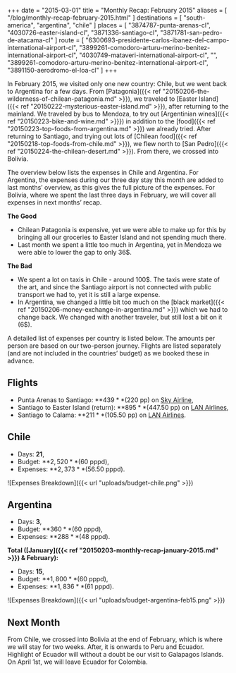 +++
date    = "2015-03-01"
title   = "Monthly Recap: February 2015"
aliases = [ "/blog/monthly-recap-february-2015.html" ]
destinations = [ "south-america", "argentina", "chile" ]
places  = [
  "3874787-punta-arenas-cl", "4030726-easter-island-cl", "3871336-santiago-cl",
  "3871781-san-pedro-de-atacama-cl"
]
route   = [
  "6300693-presidente-carlos-ibanez-del-campo-international-airport-cl",
  "3899261-comodoro-arturu-merino-benitez-international-airport-cl",
  "4030749-mataveri-international-airport-cl",
  "",
  "3899261-comodoro-arturu-merino-benitez-international-airport-cl",
  "3891150-aerodromo-el-loa-cl"
]
+++

In February 2015, we visited only one new country: Chile, but we went back to Argentina for a few days. From [Patagonia]({{< ref "20150206-the-wilderness-of-chilean-patagonia.md" >}}), we traveled to [Easter Island]({{< ref "20150222-mysterious-easter-island.md" >}}), after returning to the mainland. We traveled by bus to Mendoza, to try out [Argentinian wines]({{< ref "20150223-bike-and-wine.md" >}}}) in addition to the [food]({{< ref "20150223-top-foods-from-argentina.md" >}}) we already tried. After returning to Santiago, and trying out lots of [Chilean food]({{< ref "20150218-top-foods-from-chile.md" >}}), we flew north to [San Pedro]({{< ref "20150224-the-chilean-desert.md" >}}). From there, we crossed into Bolivia.

<!--more-->
The overview below lists the expenses in Chile and Argentina. For Argentina, the expenses during our three day stay this month are added to last months’ overview, as this gives the full picture of the expenses. For Bolivia, where we spent the last three days in February, we will cover all expenses in next months’ recap.

**The Good**

* Chilean Patagonia is expensive, yet we were able to make up for this by bringing all our groceries to Easter Island and not spending much there.
* Last month we spent a little too much in Argentina, yet in Mendoza we were able to lower the gap to only 36$.

**The Bad**

* We spent a lot on taxis in Chile - around 100$. The taxis were state of the art, and since the Santiago airport is not connected with public transport we had to, yet it is still a large expense.
* In Argentina, we changed a little bit too much on the [black market]({{< ref "20150206-money-exchange-in-argentina.md" >}}) which we had to change back. We changed with another traveler, but still lost a bit on it (6$).

A detailed list of expenses per country is listed below. The amounts per person are based on our two-person journey. Flights are listed separately (and are not included in the countries’ budget) as we booked these in advance.

## Flights
* Punta Arenas to Santiago: **$439** ($220 pp) on [Sky Airline](https://www.skyairline.cl),
* Santiago to Easter Island (return): **$895** ($447.50 pp) on [LAN Airlines](http://www.lan.com/),
* Santiago to Calama: **$211** ($105.50 pp) on [LAN Airlines](http://www.lan.com/).

## Chile
* Days: **21**,
* Budget: **$2,520** ($60 pppd),
* Expenses: **$2,373** ($56.50 pppd).

<span class="img-thumbnail">![Expenses Breakdown]({{< url "uploads/budget-chile.png" >}})</span>

## Argentina
* Days: **3**,
* Budget: **$360** ($60 pppd),
* Expenses: **$288** ($48 pppd).

**Total ([January]({{< ref "20150203-monthly-recap-january-2015.md" >}}) & February):**
* Days: **15**,
* Budget: **$1,800** ($60 pppd),
* Expenses: **$1,836** ($61 pppd).

<span class="img-thumbnail">![Expenses Breakdown]({{< url "uploads/budget-argentina-feb15.png" >}})</span>

## Next Month
From Chile, we crossed into Bolivia at the end of February, which is where we will stay for two weeks. After, it is onwards to Peru and Ecuador. Highlight of Ecuador will without a doubt be our visit to Galapagos Islands. On April 1st, we will leave Ecuador for Colombia.